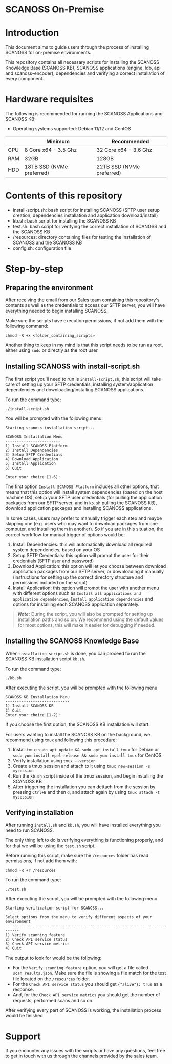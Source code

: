 # SCANOSS On-Premise 

# Introduction

This document aims to guide users through the process of installing SCANOSS for on-premise environments.

This repository contains all necessary scripts for installing the SCANOSS Knowledge Base (SCANOSS KB), SCANOSS applications (engine, ldb, api and scanoss-encoder), dependencies and verifying a correct installation of every component.

# Hardware requisites

The following is recommended for running the SCANOSS Applications and SCANOSS KB:

- Operating systems supported: Debian 11/12 and CentOS

|     | Minimum                   | Recommended               |
|-----|---------------------------|---------------------------|
| CPU | 8 Core x64 - 3.5 Ghz      | 32 Core x64 - 3.6 Ghz     |
| RAM | 32GB                      | 128GB                     |
| HDD | 18TB SSD (NVMe preferred) | 22TB SSD (NVMe preferred) | 

# Contents of this repository

- install-script.sh: bash script for installing SCANOSS (SFTP user setup creation, dependencies installation and application download/install)
- kb.sh: bash script for installing the SCANOSS KB
- test.sh: bash script for verifying the correct installation of SCANOSS and the SCANOSS KB
- /resources: directory containing files for testing the installation of SCANOSS and the SCANOSS KB
- config.sh: configuration file

# Step-by-step

## Preparing the environment 

After receiving the email from our Sales team containing this repository's contents as well as the credentials to access our SFTP server, you will have everything needed to begin installing SCANOSS.

Make sure the scripts have execution permissions, if not add them with the following command:

```
chmod -R +x <folder_containing_scripts>
```

Another thing to keep in my mind is that this script needs to be run as root, either using ```sudo``` or directly as the root user.

## Installing SCANOSS with install-script.sh

The first script you'll need to run is ``install-script.sh``, this script will take care of setting up your SFTP credentials, installing system/application dependencies and downloading/installing SCANOSS applications.

To run the command type:

```
./install-script.sh
```

You will be prompted with the following menu:

```
Starting scanoss installation script...

SCANOSS Installation Menu
------------------------
1) Install SCANOSS Platform
2) Install Dependencies
3) Setup SFTP Credentials
4) Download Application
5) Install Application
6) Quit

Enter your choice [1-6]:
```

The first option ```Install SCANOSS Platform``` includes all other options, that means that this option will install system dependencies (based on the host machine OS), setup your SFTP user credentials (for pulling the application packages from our SFTP server, and in ```kb.sh``` pulling the SCANOSS KB), download application packages and installing SCANOSS applications.

In some cases, users may prefer to manually trigger each step and maybe skipping one (e.g. users who may want to download packages from one computer, and installing them in another). So if you are in this situation, the correct workflow for manual trigger of options would be:

1. Install Dependencies: this will automatically download all required system dependencies, based on your OS
2. Setup SFTP Credentials: this option will prompt the user for their credentials (SFTP user and password)
3. Download Application: this option will let you choose between download application packages from our SFTP server, or downloading it manually (instructions for setting up the correct directory structure and permissions included on the script)
4. Install Application: this option will prompt the user with another menu with different options such as ```Install all applications and application dependencies```, ```Install application dependencies``` and options for installing each SCANOSS application separately.

> **_Note:_**  During the script, you will also be prompted for setting up installation paths and so on. We recommend using the default values for most options, this will make it easier for debugging if needed.

## Installing the SCANOSS Knowledge Base

When ```installation-script.sh``` is done, you can proceed to run the SCANOSS KB installation script ```kb.sh```.

To run the command type:

```
./kb.sh
```

After executing the script, you will be prompted with the following menu

```
SCANOSS KB Installation Menu
----------------------------
1) Install SCANOSS KB
2) Quit
Enter your choice [1-2]:
```

If you choose the first option, the SCANOSS KB installation will start.

For users wanting to install the SCANOSS KB on the background, we recommend using ```tmux``` and following this procedure:

1. Install ```tmux```: ```sudo apt update && sudo apt install tmux``` for Debian or ```sudo yum install epel-release && sudo yum install tmux``` for CentOS.
2. Verify installation using ```tmux --version```
3. Create a tmux session and attach to it using ```tmux new-session -s mysession```
4. Run the ```kb.sh``` script inside of the tmux session, and begin installing the SCANOSS KB
5. After triggering the installation you can dettach from the session by pressing ```Ctrl+B``` and then ```d```, and attach again by using ```tmux attach -t mysession```

## Verifying installation

After running ```install.sh``` and ```kb.sh```, you will have installed everything you need to run SCANOSS.

The only thing left to do is verifying everything is functioning properly, and for that we will be using the ```test.sh```  script.

Before running this script, make sure the ```/resources``` folder has read permissions, if not add them with:

```
chmod -R +r /resources
```

To run the command type:

```
./test.sh
```

After executing the script, you will be prompted with the following menu

```
Starting verification script for SCANOSS...

Select options from the menu to verify different aspects of your environment
----------------------------------------------------------------------------
1) Verify scanning feature
2) Check API service status
3) Check API service metrics
4) Quit
```

The output to look for would be the following:

- For the ```Verify scanning feature``` option, you will get a file called ```scan_results.json```. Make sure the file is showing a file match for the test file located on the ```/resources``` folder.
- For the ```Check API service status``` you should get ```{"alive"}: true``` as a response.
- And, for the ```Check API service metrics``` you should get the number of requests, performed scans and so on.

After verifying every part of SCANOSS is working, the installation process would be finished

# Support

If you encounter any issues with the scripts or have any questions, feel free to get in touch with us through the channels provided by the sales team.